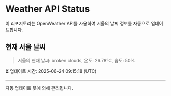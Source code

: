 
# Weather API Status

이 리포지토리는 OpenWeather API를 사용하여 서울의 날씨 정보를 자동으로 업데이트합니다.

## 현재 서울 날씨
> 서울의 현재 날씨: broken clouds, 온도: 26.78°C, 습도: 50%

⏳ 업데이트 시간: 2025-06-24 09:15:18 (UTC)

---
자동 업데이트 봇에 의해 관리됩니다.
